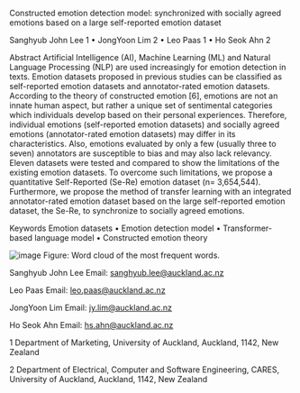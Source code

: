 Constructed emotion detection model: synchronized with socially agreed emotions based on a large self-reported emotion dataset

Sanghyub John Lee 1   • JongYoon Lim 2   • Leo Paas 1   • Ho Seok Ahn 2  

Abstract
Artificial Intelligence (AI), Machine Learning (ML) and Natural Language Processing (NLP) are used increasingly for emotion detection in texts. Emotion datasets proposed in previous studies can be classified as self-reported emotion datasets and annotator-rated emotion datasets. According to the theory of constructed emotion [6], emotions are not an innate human aspect, but rather a unique set of sentimental categories which individuals develop based on their personal experiences. Therefore, individual emotions (self-reported emotion datasets) and socially agreed emotions (annotator-rated emotion datasets) may differ in its characteristics. Also, emotions evaluated by only a few (usually three to seven) annotators are susceptible to bias and may also lack relevancy. Eleven datasets were tested and compared to show the limitations of the existing emotion datasets. To overcome such limitations, we propose a quantitative Self-Reported (Se-Re) emotion dataset (n= 3,654,544). Furthermore, we propose the method of transfer learning with an integrated annotator-rated emotion dataset based on the large self-reported emotion dataset, the Se-Re, to synchronize to socially agreed emotions.

Keywords Emotion datasets • Emotion detection model • Transformer-based language model • Constructed emotion theory 


![image](https://user-images.githubusercontent.com/85970005/156077777-e7d5850a-13bf-4661-a6f8-d6a7f6796262.png)
Figure: Word cloud of the most frequent words.

Sanghyub John Lee
Email: sanghyub.lee@auckland.ac.nz

Leo Paas
Email: leo.paas@auckland.ac.nz

JongYoon Lim
Email: jy.lim@auckland.ac.nz

Ho Seok Ahn
Email: hs.ahn@auckland.ac.nz

1    Department   of   Marketing, University of Auckland, Auckland, 1142, New Zealand

2    Department of Electrical, Computer and Software Engineering, CARES, University of Auckland, Auckland, 1142, New Zealand
